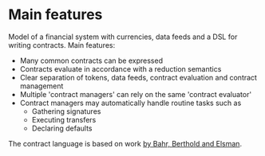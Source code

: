 # Main features

Model of a financial system with currencies, data feeds and a DSL for writing contracts. Main features:

- Many common contracts can be expressed
- Contracts evaluate in accordance with a reduction semantics
- Clear separation of tokens, data feeds, contract evaluation and contract management
- Multiple 'contract managers' can rely on the same 'contract evaluator'
- Contract managers may automatically handle routine tasks such as
    - Gathering signatures
    - Executing transfers
    - Declaring defaults

The contract language is based on work [by Bahr, Berthold and Elsman](http://hiperfit.dk/pdf/icfp15-contracts-final.pdf).
